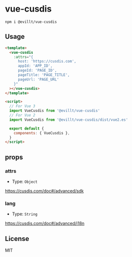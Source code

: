 # vue-cusdis

```console
npm i @evillt/vue-cusdis
```

## Usage

```html
<template>
  <vue-cusdis
    :attrs="{
      host: 'https://cusdis.com',
      appId: 'APP_ID',
      pageId: 'PAGE_ID',
      pageTitle: 'PAGE_TITLE',
      pageUrl: 'PAGE_URL'
    }"
  ></vue-cusdis>
</template>

<script>
  // For Vue 3
  import VueCusdis from '@evillt/vue-cusdis'
  // For Vue 2
  import VueCusdis from '@evillt/vue-cusdis/dist/vue2.es'

  export default {
    components: { VueCusdis },
  }
</script>
```

## props

### attrs

- Type: `Object`

https://cusdis.com/doc#/advanced/sdk

### lang

- Type: `String`

https://cusdis.com/doc#/advanced/i18n

## License

MIT
